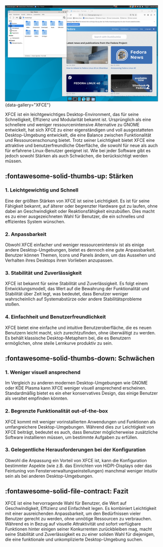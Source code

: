 ![LIA - Arbeitsplatz](img/xfce.png){data-gallery="XFCE"}

XFCE ist ein leichtgewichtiges Desktop-Environment, das für seine Schnelligkeit, Effizienz und Modularität bekannt ist. Ursprünglich als eine schnellere und weniger ressourcenintensive Alternative zu GNOME entwickelt, hat sich XFCE zu einer eigenständigen und voll ausgestatteten Desktop-Umgebung entwickelt, die eine Balance zwischen Funktionalität und Ressourcenschonung bietet. Trotz seiner Leichtigkeit bietet XFCE eine attraktive und benutzerfreundliche Oberfläche, die sowohl für neue als auch für erfahrene Linux-Benutzer geeignet ist. Wie bei jeder Software gibt es jedoch sowohl Stärken als auch Schwächen, die berücksichtigt werden müssen.

## :fontawesome-solid-thumbs-up: Stärken

### 1. Leichtgewichtig und Schnell
Eine der größten Stärken von XFCE ist seine Leichtigkeit. Es ist für seine Fähigkeit bekannt, auf älterer oder begrenzter Hardware gut zu laufen, ohne dabei an Geschwindigkeit oder Reaktionsfähigkeit einzubüßen. Dies macht es zu einer ausgezeichneten Wahl für Benutzer, die ein schnelles und effizientes System wünschen.

### 2. Anpassbarkeit
Obwohl XFCE einfacher und weniger ressourcenintensiv ist als einige andere Desktop-Umgebungen, bietet es dennoch eine gute Anpassbarkeit. Benutzer können Themen, Icons und Panels ändern, um das Aussehen und Verhalten ihres Desktops ihren Vorlieben anzupassen.

### 3. Stabilität und Zuverlässigkeit
XFCE ist bekannt für seine Stabilität und Zuverlässigkeit. Es folgt einem Entwicklungsmodell, das Wert auf die Bewahrung der Funktionalität und Stabilität über Zeit legt, was bedeutet, dass Benutzer weniger wahrscheinlich auf Systemabstürze oder andere Stabilitätsprobleme stoßen.

### 4. Einfachheit und Benutzerfreundlichkeit
XFCE bietet eine einfache und intuitive Benutzeroberfläche, die es neuen Benutzern leicht macht, sich zurechtzufinden, ohne überwältigt zu werden. Es behält klassische Desktop-Metaphern bei, die es Benutzern ermöglichen, ohne steile Lernkurve produktiv zu sein.

## :fontawesome-solid-thumbs-down: Schwächen

### 1. Weniger visuell ansprechend
Im Vergleich zu anderen modernen Desktop-Umgebungen wie GNOME oder KDE Plasma kann XFCE weniger visuell ansprechend erscheinen. Standardmäßig bietet es ein eher konservatives Design, das einige Benutzer als veraltet empfinden könnten.

### 2. Begrenzte Funktionalität out-of-the-box
XFCE kommt mit weniger vorinstallierten Anwendungen und Funktionen als umfangreichere Desktop-Umgebungen. Während dies zur Leichtigkeit von XFCE beiträgt, bedeutet es auch, dass Benutzer möglicherweise zusätzliche Software installieren müssen, um bestimmte Aufgaben zu erfüllen.

### 3. Gelegentliche Herausforderungen bei der Konfiguration
Obwohl die Anpassung ein Vorteil von XFCE ist, kann die Konfiguration bestimmter Aspekte (wie z.B. das Einrichten von HiDPI-Displays oder das Feintuning von Fensterverwaltungseinstellungen) manchmal weniger intuitiv sein als bei anderen Desktop-Umgebungen.

## :fontawesome-solid-file-contract: Fazit

XFCE ist eine hervorragende Wahl für Benutzer, die Wert auf Geschwindigkeit, Effizienz und Einfachheit legen. Es kombiniert Leichtigkeit mit einer ausreichenden Anpassbarkeit, um den Bedürfnissen vieler Benutzer gerecht zu werden, ohne unnötige Ressourcen zu verbrauchen. Während es in Bezug auf visuelle Attraktivität und sofort verfügbare Funktionen hinter einigen seiner Konkurrenten zurückbleiben mag, macht seine Stabilität und Zuverlässigkeit es zu einer soliden Wahl für diejenigen, die eine funktionale und unkomplizierte Desktop-Umgebung suchen.
